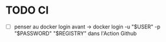 # TODO CI
 
- [ ] penser au docker login avant -> docker login -u "$USER" -p "$PASSWORD" "$REGISTRY" dans l'Action Github
